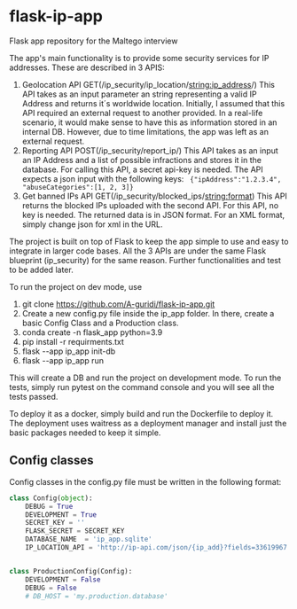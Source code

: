 # flask-ip-app
Flask app repository for the Maltego interview

The app's main functionality is to provide some security services for IP addresses. These are described in 3 APIS:

1. Geolocation API GET(/ip_security/ip_location/<string:ip_address>/) This API takes as an input parameter an string representing a valid IP Address and returns it´s worldwide location. Initially, I assumed that this API required an external request to another provided. In a real-life scenario, it would make sense to have this as information stored in an internal DB. However, due to time limitations, the app was left as an external request. 
3. Reporting API POST(/ip_security/report_ip/) This API takes as an input an IP Address and a list of possible infractions and stores it in the database. For calling this API, a secret api-key is needed. The API expects a json input with the following keys: ``` {"ipAddress":"1.2.3.4", "abuseCategories":[1, 2, 3]}```
5. Get banned IPs API GET(/ip_security/blocked_ips/<string:format>) This API returns the blocked IPs uploaded with the second API. For this API, no key is needed. The returned data is in JSON format. For an XML format, simply change json for xml in the URL. 

The project is built on top of Flask to keep the app simple to use and easy to integrate in larger code bases. All the 3 APIs are under the same Flask blueprint (ip_security) for the same reason. Further functionalities and test to be added later.

To run the project on dev mode, use
1. git clone https://github.com/A-guridi/flask-ip-app.git
2. Create a new config.py file inside the ip_app folder. In there, create a basic Config Class and a Production class.
3. conda create -n flask_app python=3.9
4. pip install -r requirments.txt 
5. flask --app ip_app init-db
6. flask --app ip_app run

This will create a DB and run the project on development mode. To run the tests, simply run pytest on the command console and you will see all the tests passed.

To deploy it as a docker, simply build and run the Dockerfile to deploy it. The deployment uses waitress as a deployment manager and install just the basic packages needed to keep it simple.

## Config classes
Config classes in the config.py file must be written in the following format:
```python
class Config(object):
    DEBUG = True
    DEVELOPMENT = True
    SECRET_KEY = ''
    FLASK_SECRET = SECRET_KEY
    DATABASE_NAME  = 'ip_app.sqlite'
    IP_LOCATION_API = 'http://ip-api.com/json/{ip_add}?fields=33619967'


class ProductionConfig(Config):
    DEVELOPMENT = False
    DEBUG = False
    # DB_HOST = 'my.production.database'
```
